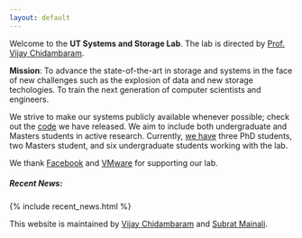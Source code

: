 ```yaml
---
layout: default
---
```


Welcome to the **UT Systems and Storage Lab**. The lab is directed by
[Prof. Vijay Chidambaram](http://www.cs.utexas.edu/~vijay/).

**Mission**: To advance the state-of-the-art in storage and systems in
  the face of new challenges such as the explosion of data and new
  storage techologies. To train the next generation of computer
  scientists and engineers.

We strive to make our systems publicly available whenever possible;
check out the [code](https://utsaslab.github.io/code.html) we have
released. We aim to include both undergraduate and Masters students in
active research. Currently, [we
have](https://utsaslab.github.io/people.html) three PhD students, two
Masters student, and six undergraduate students working with the
lab.

We thank [Facebook](https://research.fb.com/programs/) and
[VMware](https://labs.vmware.com/academic/academic-software) for
supporting our lab.

<div id='top-news-home'>
	<h5 class="text-info">Recent News:</h5>
	{% include recent_news.html %}
</div>

This website is maintained by [Vijay
Chidambaram](http://www.cs.utexas.edu/~vijay/) and [Subrat
Mainali](http://www.cs.utexas.edu/~sm63966/).